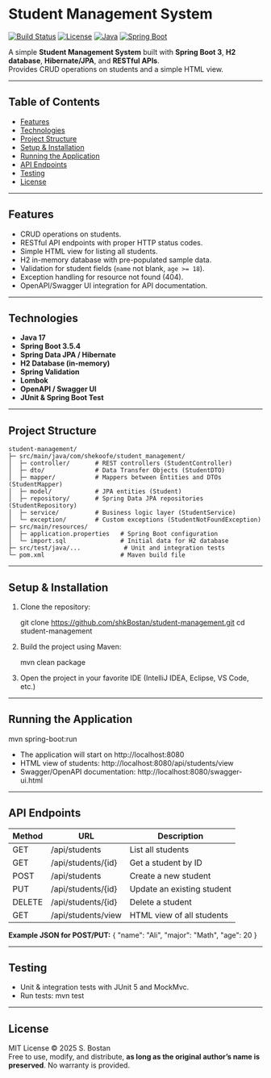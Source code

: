 # Student Management System

[![Build Status](https://img.shields.io/badge/build-passing-brightgreen)]()
[![License](https://img.shields.io/badge/license-MIT-blue)]()
[![Java](https://img.shields.io/badge/Java-17-orange)]()
[![Spring Boot](https://img.shields.io/badge/Spring%20Boot-3.5.4-brightgreen)]()

A simple **Student Management System** built with **Spring Boot 3**, **H2 database**, **Hibernate/JPA**, and **RESTful APIs**.  
Provides CRUD operations on students and a simple HTML view.

---

## Table of Contents

- [Features](#features)
- [Technologies](#technologies)
- [Project Structure](#project-structure)
- [Setup & Installation](#setup--installation)
- [Running the Application](#running-the-application)
- [API Endpoints](#api-endpoints)
- [Testing](#testing)
- [License](#license)

---

## Features

- CRUD operations on students.
- RESTful API endpoints with proper HTTP status codes.
- Simple HTML view for listing all students.
- H2 in-memory database with pre-populated sample data.
- Validation for student fields (`name` not blank, `age >= 18`).
- Exception handling for resource not found (404).
- OpenAPI/Swagger UI integration for API documentation.

---

## Technologies

- **Java 17**
- **Spring Boot 3.5.4**
- **Spring Data JPA / Hibernate**
- **H2 Database (in-memory)**
- **Spring Validation**
- **Lombok**
- **OpenAPI / Swagger UI**
- **JUnit & Spring Boot Test**

---

## Project Structure

```
student-management/
├─ src/main/java/com/shekoofe/student_management/
│  ├─ controller/       # REST controllers (StudentController)
│  ├─ dto/              # Data Transfer Objects (StudentDTO)
│  ├─ mapper/           # Mappers between Entities and DTOs (StudentMapper)
│  ├─ model/            # JPA entities (Student)
│  ├─ repository/       # Spring Data JPA repositories (StudentRepository)
│  ├─ service/          # Business logic layer (StudentService)
│  └─ exception/        # Custom exceptions (StudentNotFoundException)
├─ src/main/resources/
│  ├─ application.properties   # Spring Boot configuration
│  └─ import.sql               # Initial data for H2 database
├─ src/test/java/...            # Unit and integration tests
└─ pom.xml                     # Maven build file
```
---

## Setup & Installation

1. Clone the repository:

    git clone https://github.com/shkBostan/student-management.git
cd student-management

2. Build the project using Maven:

    mvn clean package

3. Open the project in your favorite IDE (IntelliJ IDEA, Eclipse, VS Code, etc.)

---

## Running the Application

mvn spring-boot:run

- The application will start on http://localhost:8080
- HTML view of students: http://localhost:8080/api/students/view
- Swagger/OpenAPI documentation: http://localhost:8080/swagger-ui.html

---

## API Endpoints

| Method | URL                     | Description                  |
|--------|-------------------------|------------------------------|
| GET    | /api/students           | List all students           |
| GET    | /api/students/{id}      | Get a student by ID         |
| POST   | /api/students           | Create a new student        |
| PUT    | /api/students/{id}      | Update an existing student  |
| DELETE | /api/students/{id}      | Delete a student            |
| GET    | /api/students/view      | HTML view of all students   |

**Example JSON for POST/PUT:**
{
"name": "Ali",
"major": "Math",
"age": 20
}

---

## Testing

- Unit & integration tests with JUnit 5 and MockMvc.
- Run tests: mvn test

---

## License

MIT License © 2025 S. Bostan  
Free to use, modify, and distribute, **as long as the original author’s name is preserved**. No warranty is provided.

